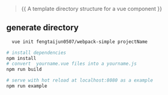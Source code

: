 > {{ A template directory structure for a vue component }}
## generate directory

``` bash
  vue init fengtaijun0507/webpack-simple projectName
```
``` bash
# install dependencies
npm install
# convert  yourname.vue files into a yourname.js
npm run build

# serve with hot reload at localhost:8080 as a example
npm run example
```


